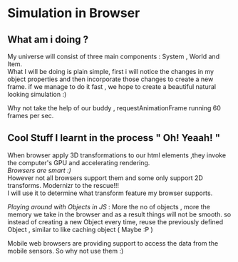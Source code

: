 # Simulation in Browser

## What am i doing ?
My universe will consist of three main components : System , World and Item.<br/>
What I will be doing is plain simple, first i will notice the changes in my object properties and then incorporate those changes to create a new frame.
if we manage to do it fast , we hope to create a beautiful natural looking simulation :)

Why not take the help of our buddy , requestAnimationFrame running 60 frames per sec.

## Cool Stuff I learnt in the process " Oh! Yeaah! "
When browser apply 3D transformations to our html elements ,they invoke the computer's GPU and accelerating rendering.<br/>
<em>Browsers are smart :) </em></br>
However not all browsers support them and some only support 2D transforms. Modernizr to the rescue!!!<br/>
I will use it to determine what transform feature my browser supports.

<em>Playing around with Objects in JS</em> : More the no of objects , more the memory we take in the browser and as a result things will not be smooth.
so instead of creating a new Object every time, reuse the previously defined Object , similar to like caching object ( Maybe :P )

Mobile web browsers are providing support to access the data from the mobile sensors. So why not use them :)
